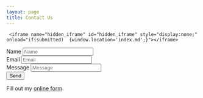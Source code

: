 ```yaml
---
layout: page
title: Contact Us
---
```


    
    
    
  <script type="text/javascript">var submitted=false;</script>
     <iframe name="hidden_iframe" id="hidden_iframe" style="display:none;" onload="if(submitted)  {window.location='index.md';}"></iframe>

   <form action="https://docs.google.com/forms/d/e/1FAIpQLSfzO-mkf1gKY5kpA8piBab6h6KymTF0sMOzfcbuRoEvuL6SOA/formResponse" method="post" target="hidden_iframe"
    onsubmit="submitted=true;">
          <label>Name</label>
          <input name="entry.134554697" type="text" placeholder="Name" />
          <br>
          <label>Email</label>
          <input name="entry.17102386" type="email" placeholder="Email"/>
          <br>
          <label>Message</label>
          <input name="entry.616702237" type="text" placeholder="Message" />
          <br>
          <input type="submit" value="Send" />

   </form>
    
   <div id="wufoo-z1p8hs8v0uo31pa"> Fill out my <a href="https://ruofanliu7.wufoo.com/forms/z1p8hs8v0uo31pa">online form</a>. </div> <script type="text/javascript"> var z1p8hs8v0uo31pa; (function(d, t) { var s = d.createElement(t), options = { 'userName':'ruofanliu7', 'formHash':'z1p8hs8v0uo31pa', 'autoResize':true, 'height':'434', 'async':true, 'host':'wufoo.com', 'header':'show', 'ssl':true }; s.src = ('https:' == d.location.protocol ?'https://':'http://') + 'secure.wufoo.com/scripts/embed/form.js'; s.onload = s.onreadystatechange = function() { var rs = this.readyState; if (rs) if (rs != 'complete') if (rs != 'loaded') return; try { z1p8hs8v0uo31pa = new WufooForm(); z1p8hs8v0uo31pa.initialize(options); z1p8hs8v0uo31pa.display(); } catch (e) { } }; var scr = d.getElementsByTagName(t)[0], par = scr.parentNode; par.insertBefore(s, scr); })(document, 'script'); </script>
